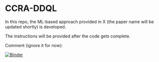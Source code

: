 # CCRA-DDQL

In this repo, the ML-based approach provided in X (the paper name will be updated shortly) is developed. 

The instructions will be provided after the code gets complete. 

Comment (ignore it for now):

[![Binder](https://mybinder.org/badge_logo.svg)](https://mybinder.org/v2/gh/mshokrnezhad/RAPS_DRL/HEAD)
